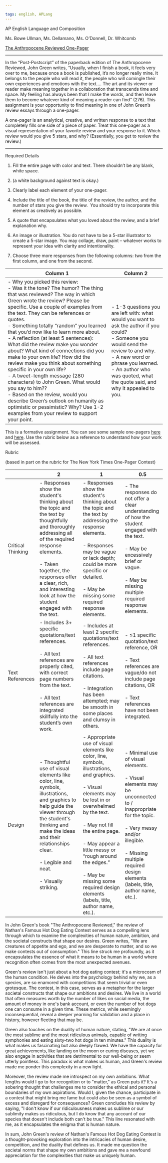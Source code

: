 ```yaml
---

tags: english, APLang
---
```


AP English Language and Composition

Ms. Bowe Ullman, Ms. Dellamano, Ms. O’Donnell, Dr. Whitcomb

[The Anthropocene Reviewed One-Pager](80_Learning_Education/81_High_School/81.10%20Junior_Year/81.13_AP_Language/0_Anthropocene/The%20Anthropocene%20Reviewed%20One-Pager.md) 

---

In the “Post-Postscript” of the paperback edition of The Anthropocene Reviewed, John Green writes, “Usually, when I finish a book, it feels very over to me, because once a book is published, it’s no longer really mine. It belongs to the people who will read it, the people who will comingle their own experiences and emotions with the text…. The art and its viewer or reader make meaning together in a collaboration that transcends time and space. My feeling has always been that I make the words, and then leave them to become whatever kind of meaning a reader can find” (276). This assignment is your opportunity to find meaning in one of John Green’s review essays through a one-pager. 

A one-pager is an analytical, creative, and written response to a text that completely fills one side of a piece of paper. Treat this one-pager as a visual representation of your favorite review and your response to it. Which review would you give 5 stars, and why? (Essentially, you get to review the review.) 

---

Required Details

1. Fill the entire page with color and text. There shouldn’t be any blank, white space. 
    
1. (a white background against text is okay.)
    
3. Clearly label each element of your one-pager.
    
4. Include the title of the book, the title of the review, the author, and the number of stars you give the review.  You should try to incorporate this element as creatively as possible. 
    
5. A quote that encapsulates what you loved about the review, and a brief explanation why.
    
6. An image or illustration. You do not have to be a 5-star illustrator to create a 5-star image. You may collage, draw, paint – whatever works to represent your idea with clarity and intentionality.
    
7. Choose three more responses from the following columns: two from the first column, and one from the second. 
    

| Column 1                                                                                                                                                                                                                                                                                                                                                                                                                                                                                                                                                                                                                                                                                                                                                                                                          | Column 2                                                                                                                                                                                                                                                            |
| ----------------------------------------------------------------------------------------------------------------------------------------------------------------------------------------------------------------------------------------------------------------------------------------------------------------------------------------------------------------------------------------------------------------------------------------------------------------------------------------------------------------------------------------------------------------------------------------------------------------------------------------------------------------------------------------------------------------------------------------------------------------------------------------------------------------- | ------------------------------------------------------------------------------------------------------------------------------------------------------------------------------------------------------------------------------------------------------------------- |
| - Why you picked this review: <br>- Was it the tone? The humor? The thing that was reviewed? The way in which Green wrote the review? Please be specific. Use a couple of examples from the text. They can be references or quotes. <br>- Something totally “random” you learned that you’d now like to learn more about. <br>- A reflection (at least 5 sentences): What did the review make you wonder about? What kind of connections did you make to your own life? How did the review make you think about something specific in your own life?<br>- A tweet-length message (280 characters) to John Green. What would you say to him??<br>- Based on the review, would you describe Green’s outlook on humanity as optimistic or pessimistic? Why? Use 1-2 examples from your review to support your point. | - 1-3 questions you are left with: what would you want to ask the author if you could? <br>- Someone you would send the review to and why. <br>- A new word or phrase you learned. <br>- An author who was quoted, what the quote said, and why it appealed to you. | 

  

This is a formative assignment. You can see some sample one-pagers [here](https://www.nytimes.com/2023/03/21/learning/thinking-made-visible-the-winners-of-our-one-pager-contest.html) and [here](https://ncte.org/blog/2018/11/the-magic-of-one-pagers/). Use the rubric below as a reference to understand how your work will be assessed.

  
Rubric

(based in part on the rubric for The New York Times One-Pager Contest)

|                   | 2                                                                                                                                                                                                                                                                                     | 1                                                                                                                                                                                                                                                                                                                                                                                  | 0.5                                                                                                                                                                                                                                                        |
| ----------------- | ------------------------------------------------------------------------------------------------------------------------------------------------------------------------------------------------------------------------------------------------------------------------------------- | ---------------------------------------------------------------------------------------------------------------------------------------------------------------------------------------------------------------------------------------------------------------------------------------------------------------------------------------------------------------------------------- | ---------------------------------------------------------------------------------------------------------------------------------------------------------------------------------------------------------------------------------------------------------- |
| Critical Thinking | - Responses show the student's thinking about the topic and the text by thoughtfully and thoroughly addressing all of the required response elements. <br>    <br>- Taken together, the responses offer a clear, rich, and interesting look at how the student engaged with the text. | - Responses show the student's thinking about the topic and the text by addressing the response elements.<br>    <br>- Responses may be vague or lack depth; could be more specific or detailed. <br>    <br>- May be missing some required response elements.                                                                                                                     | - The responses do not offer a clear understanding of how the student engaged with the text. <br>    <br>- May be excessively brief or vague. <br>    <br>- May be missing multiple required response elements.                                            |
| Text References   | - Includes 3+ specific quotations/text references. <br>    <br>- All text references are properly cited, with correct page numbers from the text. <br>    <br>- All text references are integrated skillfully into the student’s own work.                                            | - Includes at least 2 specific quotations/text references. <br>    <br>- All text references include page citations. <br>    <br>- Integration has been attempted; may be smooth in some places and clumsy in others.                                                                                                                                                              | - ≤1 specific quotation/text reference, OR<br>    <br>- Text references are vague/do not include page citations, OR <br>    <br>- Text references have not been integrated.                                                                                |
| Design            | - Thoughtful use of visual elements like color, line, symbols, illustrations, and graphics to help guide the viewer through the student's thinking and make the ideas and their relationships clear. <br>    <br>- Legible and neat. <br>    <br>- Visually striking.                 | - Appropriate use of visual elements like color, line, symbols, illustrations, and graphics. <br>    <br>- Visual elements may be lost in or overwhelmed by the text.<br>    <br>- May not fill the entire page.<br>    <br>- May appear a little messy or “rough around the edges.”<br>    <br>- May be missing some required design elements (labels, title, author name, etc.). | - Minimal use of visual elements.<br>    <br>- Visual elements may be unconnected to / inappropriate for the topic. <br>    <br>- Very messy and/or illegible. <br>    <br>- Missing multiple required design elements (labels, title, author name, etc.). |


In John Green's book "The Anthropocene Reviewed," the review of Nathan's Famous Hot Dog Eating Contest serves as a compelling lens through which to examine the complexities of human nature, ambition, and the societal constructs that shape our desires. Green writes, "We are creatures of appetite and ego, and we are desperate to matter, and so we make contests out of consumption." This line struck me profoundly, as it encapsulates the essence of what it means to be human in a world where recognition often comes from the most unexpected avenues. 

Green's review isn't just about a hot dog eating contest; it's a microcosm of the human condition. He delves into the psychology behind why we, as a species, are so enamored with competitions that seem trivial or even grotesque. The contest, in this case, serves as a metaphor for the larger societal constructs that shape our ambitions and desires. We live in a world that often measures worth by the number of likes on social media, the amount of money in one's bank account, or even the number of hot dogs one can consume in a given time. These metrics, while seemingly inconsequential, reveal a deeper yearning for validation and a place in history, however fleeting that may be.

Green also touches on the duality of human nature, stating, "We are at once the most sublime and the most ridiculous animals, capable of writing symphonies and eating sixty-two hot dogs in ten minutes." This duality is what makes us fascinating but also deeply flawed. We have the capacity for great achievements, like landing on the moon or curing diseases, yet we also engage in activities that are detrimental to our well-being or seem utterly pointless. This paradox is what makes us human, and Green's review made me ponder this complexity in a new light.

Moreover, the review made me introspect on my own ambitions. What lengths would I go to for recognition or to "matter," as Green puts it? It's a sobering thought that challenges me to consider the ethical and personal boundaries of my own aspirations. Would I, given the chance, participate in a contest that might bring me fame but could also be seen as a symbol of excess and disregard for consequences? Green concludes his review by saying, "I don't know if our ridiculousness makes us sublime or our sublimity makes us ridiculous, but I do know that any account of our species that doesn't include both can't be true." This line resonated with me, as it encapsulates the enigma that is human nature.

In sum, John Green's review of Nathan's Famous Hot Dog Eating Contest is a thought-provoking exploration into the intricacies of human desire, competition, and the duality that defines us. It made me question the societal norms that shape my own ambitions and gave me a newfound appreciation for the complexities that make us uniquely human.